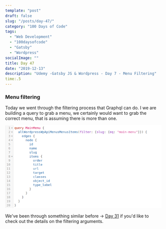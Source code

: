 ```yaml
---
template: "post"
draft: false
slug: "/posts/day-47/"
category: "100 Days of Code"
tags:
  - "Web Development"
  - "100daysofcode"
  - "Gatsby"
  - "Wordpress"
socialImage: ""
title: Day 47
date: "2019-12-13"
description: "Udemy -Gatsby JS & Wordpress - Day 7 - Menu Filtering"
time:.5 
---
```


### Menu filtering

Today we went through the filtering process that Graphql can do. I we are building a query to grab a menu, we certainly would want to grab the correct menu, that is assuming there is more than one.

![Graphql filtering](../../static/media/2019-12-14-menu-graphql-filtering.png)

We've been through something similar before -> [Day 31](/posts/day-31/) if you'd like to check out the details on the filtering arguments.

